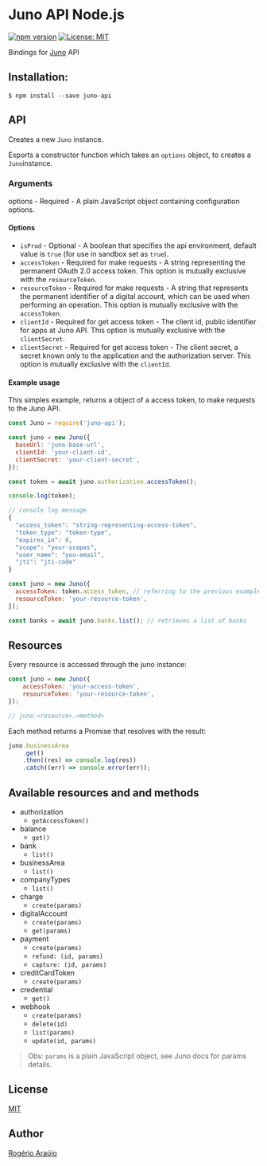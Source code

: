 # Juno API Node.js

[![npm version](https://badge.fury.io/js/juno-api.svg)](https://badge.fury.io/js/juno-api) [![License: MIT](https://img.shields.io/badge/License-MIT-yellow.svg)](https://opensource.org/licenses/MIT)

Bindings for [Juno](https://juno.com.br/) API

## Installation:

```shell
$ npm install --save juno-api
```

## API

Creates a new `Juno` instance.

Exports a constructor function which takes an `options` object, to creates a `Juno`instance.

### Arguments

options - Required - A plain JavaScript object containing configuration options.

#### Options

-   `isProd` - Optional - A boolean that specifies the api environment, default value is `true` (for use in sandbox set as `true`).
-   `accessToken` - Required for make requests - A string representing the permanent OAuth 2.0 access token. This option is mutually exclusive with the `resourceToken`.
-   `resourceToken` - Required for make requests - A string that represents the permanent identifier of a digital account, which can be used when performing an operation. This option is mutually exclusive with the `accessToken`.
-   `clientId` - Required for get access token - The client id, public identifier for apps at Juno API. This option is mutually exclusive with the `clientSecret`.
-   `clientSecret` - Required for get access token - The client secret, a secret known only to the application and the authorization server. This option is mutually exclusive with the `clientId`.

#### Example usage

This simples example, returns a object of a access token, to make requests to the Juno API.

```js
const Juno = require('juno-api');

const juno = new Juno({
  baseUrl: 'juno-base-url',
  clientId: 'your-client-id',
  clientSecret: 'your-client-secret',
});

const token = await juno.authorization.accessToken();

console.log(token);

// console log message
{
  "access_token": "string-representing-access-token",
  "token_type": "token-type",
  "expires_in": 0,
  "scope": "your-scopes",
  "user_name": "you-email",
  "jti": "jti-code"
}

const juno = new Juno({
  accessToken: token.access_token, // referring to the previous example
  resourceToken: 'your-resource-token',
});

const banks = await juno.banks.list(); // retrieves a list of banks
```

## Resources

Every resource is accessed through the juno instance:

```js
const juno = new Juno({
    accessToken: 'your-access-token',
    resourceToken: 'your-resource-token',
});

// juno.<resource>.<method>
```

Each method returns a Promise that resolves with the result:

```js
juno.businessArea
    .get()
    .then((res) => console.log(res))
    .catch((err) => console.error(err));
```

## Available resources and and methods

-   authorization
    -   `getAccessToken()`
-   balance
    -   `get()`
-   bank
    -   `list()`
-   businessArea
    -   `list()`
-   companyTypes
    -   `list()`
-   charge
    -   `create(params)`
-   digitalAccount
    -   `create(params)`
    -   `get(params)`
-   payment
    -   `create(params)`
    -   `refund: (id, params)`
    -   `capture: (id, params)`
-   creditCardToken
    -   `create(params)`
-   credential
    -   `get()`
-   webhook
    -   `create(params)`
    -   `delete(id)`
    -   `list(params)`
    -   `update(id, params)`

> Obs: `params` is a plain JavaScript object, see Juno docs for params details.

## License

[MIT](https://github.com/rodgeraraujo/juno-api/blob/master/LICENSE)

## Author

[Rogério Araújo](https://github.com/rodgeraraujo)
